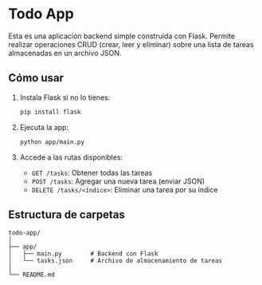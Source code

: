 # Todo App

Esta es una aplicación backend simple construida con Flask. Permite realizar operaciones CRUD (crear, leer y eliminar) sobre una lista de tareas almacenadas en un archivo JSON.

## Cómo usar

1. Instala Flask si no lo tienes:
   ```bash
   pip install flask
   ```

2. Ejecuta la app:
   ```bash
   python app/main.py
   ```

3. Accede a las rutas disponibles:
   - `GET /tasks`: Obtener todas las tareas
   - `POST /tasks`: Agregar una nueva tarea (enviar JSON)
   - `DELETE /tasks/<índice>`: Eliminar una tarea por su índice

## Estructura de carpetas

```
todo-app/
│
├── app/
│   ├── main.py        # Backend con Flask
│   └── tasks.json     # Archivo de almacenamiento de tareas
│
└── README.md
```

